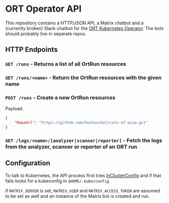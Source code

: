 # ORT Operator API

This repository contains a HTTP/JSON API, a Matrix chatbot and a (currently broken) Slack chatbot for the
[ORT Kubernetes Operator](https://github.com/haikoschol/ort-operator). The bots should probably live in separate repos.

## HTTP Endpoints

### `GET /runs` - Returns a list of all OrtRun resources

### `GET /runs/<name>` - Return the OrtRun resources with the given name

### `POST /runs` - Create a new OrtRun resources

Payload:

```json
{
    "RepoUrl": "https://github.com/haikoschol/cats-of-asia.git"
}
```

### `GET /logs/<name>/[analyzer|scanner|reporter]` - Fetch the logs from the analyzer, scanner or reporter of an ORT run

## Configuration

To talk to Kubernetes, the API process first tries [InClusterConfig](https://pkg.go.dev/k8s.io/client-go/rest#InClusterConfig)
and if that fails looks for a kubeconfig in `$HOME/.kube/config`.

if `MATRIX_SERVER` is set, `MATRIX_USER` and `MATRIX_ACCESS_TOKEN` are assumed to be set as well and an instance of the
Matrix bot is created and run.
